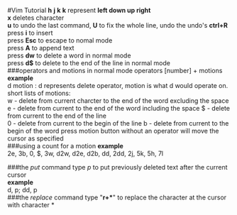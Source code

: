 #Vim Tutorial
**h** __j__ **k** __k__ represent **left down up right**  
**x** deletes character  
**u** to undo the last command, **U** to fix the whole line, undo the undo's **ctrl+R**  
press **i** to insert  
press **Esc** to escape to nomal mode  
press **A** to append text  
press **dw** to delete a word in normal mode  
press **d$** to delete to the end of the line in normal mode  
###operators and motions in normal mode
operators [number] + motions  
**example**  
d motion : d represents delete operator, motion is what d would operate on.  
short lists of motions:  
  w - delete from current charcter to the end of the word excluding the space
  e - delete from current to the end of the word including the space
  $ - delete from current to the end of the line  
  0 - delete from current to the begin of the line
  b - delete from current to the begin of the word
press motion button without an operator will move the cursor as specified  
###using a count for a motion
**example**  
2e, 3b, 0, $, 3w, d2w, d2e, d2b, dd, 2dd, 2j, 5k, 5h, 7l  

###the *put* command
type *p* to put previously deleted text after the current cursor  
**example**  
d, p; dd, p  
###the *replace* command
type "__r+*__" to replace the character at the cursor with character *
